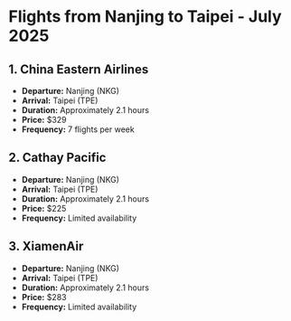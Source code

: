 # Flights from Nanjing to Taipei - July 2025

## 1. China Eastern Airlines
- **Departure:** Nanjing (NKG)
- **Arrival:** Taipei (TPE)
- **Duration:** Approximately 2.1 hours
- **Price:** $329
- **Frequency:** 7 flights per week

## 2. Cathay Pacific
- **Departure:** Nanjing (NKG)
- **Arrival:** Taipei (TPE)
- **Duration:** Approximately 2.1 hours
- **Price:** $225
- **Frequency:** Limited availability

## 3. XiamenAir
- **Departure:** Nanjing (NKG)
- **Arrival:** Taipei (TPE)
- **Duration:** Approximately 2.1 hours
- **Price:** $283
- **Frequency:** Limited availability
